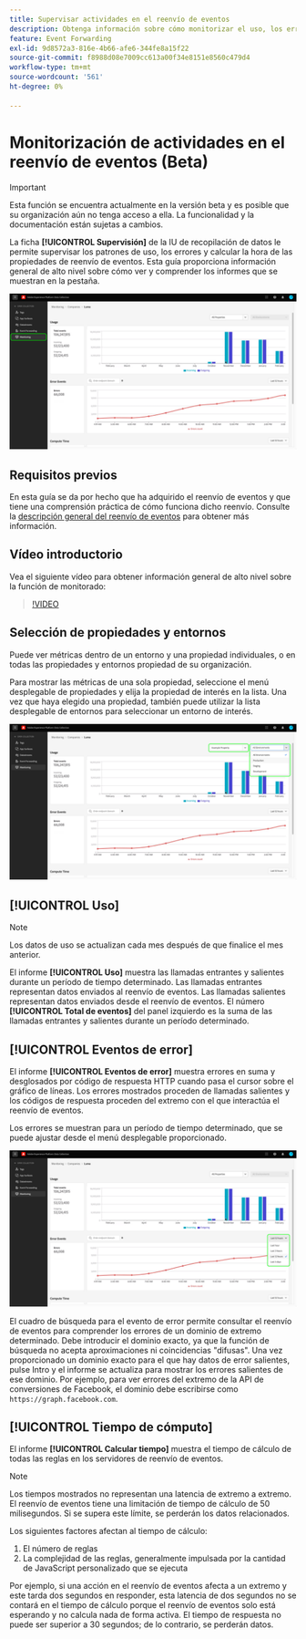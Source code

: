 ```yaml
---
title: Supervisar actividades en el reenvío de eventos
description: Obtenga información sobre cómo monitorizar el uso, los errores y calcular la hora en las propiedades de reenvío de eventos.
feature: Event Forwarding
exl-id: 9d8572a3-816e-4b66-afe6-344fe8a15f22
source-git-commit: f8988d08e7009cc613a00f34e8151e8560c479d4
workflow-type: tm+mt
source-wordcount: '561'
ht-degree: 0%

---
```


# Monitorización de actividades en el reenvío de eventos (Beta)

>[!IMPORTANT]
>
>Esta función se encuentra actualmente en la versión beta y es posible que su organización aún no tenga acceso a ella. La funcionalidad y la documentación están sujetas a cambios.

La ficha **[!UICONTROL Supervisión]** de la IU de recopilación de datos le permite supervisar los patrones de uso, los errores y calcular la hora de las propiedades de reenvío de eventos. Esta guía proporciona información general de alto nivel sobre cómo ver y comprender los informes que se muestran en la pestaña.

![Imagen que muestra la ficha de supervisión en la IU de recopilación de datos](../../images/ui/event-forwarding/monitoring/monitoring-tab.png)

## Requisitos previos

En esta guía se da por hecho que ha adquirido el reenvío de eventos y que tiene una comprensión práctica de cómo funciona dicho reenvío. Consulte la [descripción general del reenvío de eventos](./overview.md) para obtener más información.

## Vídeo introductorio

Vea el siguiente vídeo para obtener información general de alto nivel sobre la función de monitorado:

>[!VIDEO](https://video.tv.adobe.com/v/3411266?quality=12&learn=on&captions=spa)

## Selección de propiedades y entornos

Puede ver métricas dentro de un entorno y una propiedad individuales, o en todas las propiedades y entornos propiedad de su organización.

Para mostrar las métricas de una sola propiedad, seleccione el menú desplegable de propiedades y elija la propiedad de interés en la lista. Una vez que haya elegido una propiedad, también puede utilizar la lista desplegable de entornos para seleccionar un entorno de interés.

![Imagen que muestra los menús desplegables del entorno de propiedades en la interfaz de usuario](../../images/ui/event-forwarding/monitoring/property-environment.png)

## [!UICONTROL Uso]

>[!NOTE]
>
>Los datos de uso se actualizan cada mes después de que finalice el mes anterior.

El informe **[!UICONTROL Uso]** muestra las llamadas entrantes y salientes durante un período de tiempo determinado. Las llamadas entrantes representan datos enviados al reenvío de eventos. Las llamadas salientes representan datos enviados desde el reenvío de eventos. El número **[!UICONTROL Total de eventos]** del panel izquierdo es la suma de las llamadas entrantes y salientes durante un período determinado.

## [!UICONTROL Eventos de error]

El informe **[!UICONTROL Eventos de error]** muestra errores en suma y desglosados por código de respuesta HTTP cuando pasa el cursor sobre el gráfico de líneas. Los errores mostrados proceden de llamadas salientes y los códigos de respuesta proceden del extremo con el que interactúa el reenvío de eventos.

Los errores se muestran para un período de tiempo determinado, que se puede ajustar desde el menú desplegable proporcionado.

![Imagen que muestra el menú desplegable de período de tiempo para el informe de eventos de error](../../images/ui/event-forwarding/monitoring/error-time.png)

El cuadro de búsqueda para el evento de error permite consultar el reenvío de eventos para comprender los errores de un dominio de extremo determinado. Debe introducir el dominio exacto, ya que la función de búsqueda no acepta aproximaciones ni coincidencias &quot;difusas&quot;. Una vez proporcionado un dominio exacto para el que hay datos de error salientes, pulse Intro y el informe se actualiza para mostrar los errores salientes de ese dominio. Por ejemplo, para ver errores del extremo de la API de conversiones de Facebook, el dominio debe escribirse como `https://graph.facebook.com`.

## [!UICONTROL Tiempo de cómputo]

El informe **[!UICONTROL Calcular tiempo]** muestra el tiempo de cálculo de todas las reglas en los servidores de reenvío de eventos.

>[!NOTE]
>
>Los tiempos mostrados no representan una latencia de extremo a extremo. El reenvío de eventos tiene una limitación de tiempo de cálculo de 50 milisegundos. Si se supera este límite, se perderán los datos relacionados.

Los siguientes factores afectan al tiempo de cálculo:

1. El número de reglas
2. La complejidad de las reglas, generalmente impulsada por la cantidad de JavaScript personalizado que se ejecuta

Por ejemplo, si una acción en el reenvío de eventos afecta a un extremo y este tarda dos segundos en responder, esta latencia de dos segundos no se contará en el tiempo de cálculo porque el reenvío de eventos solo está esperando y no calcula nada de forma activa. El tiempo de respuesta no puede ser superior a 30 segundos; de lo contrario, se perderán datos.
